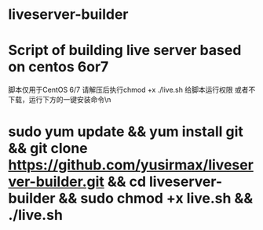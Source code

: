# liveserver-builder
# Script of building live server based on centos 6or7
脚本仅用于CentOS 6/7
请解压后执行chmod +x ./live.sh
给脚本运行权限
或者不下载，运行下方的一键安装命令\n
# sudo yum update && yum install git && git clone https://github.com/yusirmax/liveserver-builder.git && cd liveserver-builder && sudo chmod +x live.sh && ./live.sh
